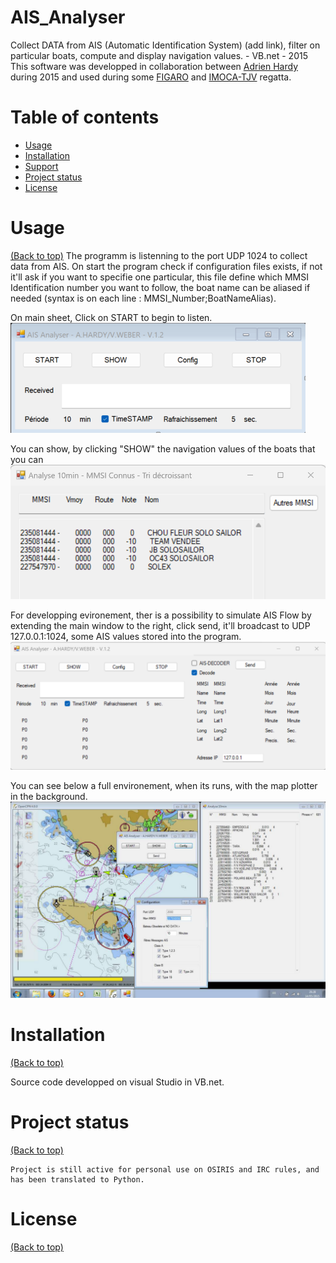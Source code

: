 # AIS_Analyser

  Collect DATA from AIS (Automatic Identification System) (add link), filter on particular boats, compute and display navigation values.  - VB.net - 2015
  This software was developped in collaboration between [Adrien Hardy](https://fr.wikipedia.org/wiki/Adrien_Hardy_(voile)) during 2015 and used during some [FIGARO](https://fr.wikipedia.org/wiki/Solitaire_du_Figaro_2015) and [IMOCA-TJV](https://fr.wikipedia.org/wiki/Transat_Jacques-Vabre_2015) regatta.
      

# Table of contents

- [Usage](#usage)
- [Installation](#installation)
- [Support](#Support)
- [Project status](#Project-status)
- [License](#license)


# Usage

[(Back to top)](#table-of-contents)
The programm is listenning to the port UDP 1024 to collect data from AIS.
On start the program check if configuration files exists, if not it'll ask if you want to specifie one particular, 
this file define which MMSI Identification number you want to follow, the boat name can be aliased if needed (syntax is on each line : MMSI_Number;BoatNameAlias).

On main sheet, Click on START to begin to listen.
![image](Screenshots/Main_form.png)

You can show, by clicking "SHOW" the navigation values of the boats that you can
![image](Screenshots/MMSI_Connus.png)

For developping evironement, ther is a possibility to simulate AIS Flow by extending the main window to the right, click send, it'll broadcast to UDP 127.0.0.1:1024, some AIS values stored into the program.
![image](Screenshots/Main_form_offline.png)

You can see below a full environement, when its runs, with the map plotter in the background.
![image](Screenshots/Running2.png)


# Installation

[(Back to top)](#table-of-contents)
  
  Source code developped on visual Studio in VB.net.

# Project status

[(Back to top)](#table-of-contents)

    Project is still active for personal use on OSIRIS and IRC rules, and has been translated to Python. 
	

# License

[(Back to top)](#table-of-contents)
	
